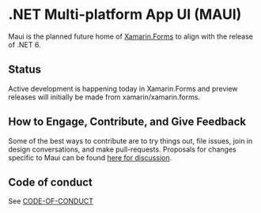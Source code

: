 # .NET Multi-platform App UI (MAUI)

Maui is the planned future home of [Xamarin.Forms](https://github.com/xamarin/xamarin.forms) to align with the release of .NET 6.

## Status

Active development is happening today in Xamarin.Forms and preview releases will initially be made from xamarin/xamarin.forms. 

## How to Engage, Contribute, and Give Feedback

Some of the best ways to contribute are to try things out, file issues, join in design conversations,
and make pull-requests. Proposals for changes specific to Maui can be found [here for discussion](./issues).

## Code of conduct

See [CODE-OF-CONDUCT](./CODE-OF-CONDUCT.md)
